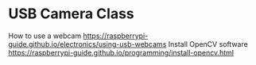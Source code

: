 # USB Camera Class
How to use a webcam
https://raspberrypi-guide.github.io/electronics/using-usb-webcams
Install OpenCV software
https://raspberrypi-guide.github.io/programming/install-opencv.html
